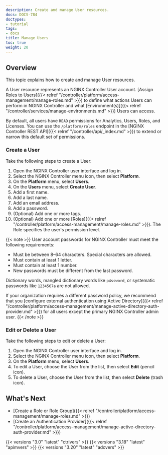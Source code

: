 ```yaml
---
description: Create and manage User resources.
docs: DOCS-784
doctypes:
- tutorial
tags:
- docs
title: Manage Users
toc: true
weight: 20
---
```


## Overview

This topic explains how to create and manage User resources.

A User resource represents an NGINX Controller User account. [Assign Roles to Users]({{< relref "/controller/platform/access-management/manage-roles.md" >}}) to define what actions Users can perform in NGINX Controller and what [Environment(s)]({{< relref "/controller/services/manage-environments.md" >}}) Users can access.

By default, all users have `READ` permissions for Analytics, Users, Roles, and Licenses. You can use the `/platform/roles` endpoint in the [NGINX Controller REST API]({{< relref "/controller/api/_index.md" >}}) to extend or narrow this default set of permissions.

### Create a User

Take the following steps to create a User:

1. Open the NGINX Controller user interface and log in.
2. Select the NGINX Controller menu icon, then select **Platform**.
3. On the **Platform** menu, select **Users**.
4. On the **Users** menu, select **Create User**.
5. Add a first name.
6. Add a last name.
7. Add an email address.
8. Add a password.
9. (Optional) Add one or more tags.
10. (Optional) Add one or more [Roles]({{< relref "/controller/platform/access-management/manage-roles.md" >}}). The Role specifies the user's permission level.

{{< note >}}
User account passwords for NGINX Controller must meet the following requirements:

- Must be between 8–64 characters. Special characters are allowed.
- Must contain at least 1 letter.
- Must contain at least 1 number.
- New passwords must be different from the last password.

Dictionary words, mangled dictionary words like `p4ssword`, or systematic passwords like `1234567a` are not allowed.

If your organization requires a different password policy, we recommend that you [configure external authentication using Active Directory]({{< relref "/controller/platform/access-management/manage-active-directory-auth-provider.md" >}}) for all users except the primary NGINX Controller admin user.
{{< /note >}}

### Edit or Delete a User

Take the following steps to edit or delete a User:

1. Open the NGINX Controller user interface and log in.
2. Select the NGINX Controller menu icon, then select **Platform**.
3. On the **Platform** menu, select **Users**.
4. To edit a User, choose the User from the list, then select **Edit** (pencil icon).
5. To delete a User, choose the User from the list, then select **Delete** (trash icon).

## What's Next

- [Create a Role or Role Group]({{< relref "/controller/platform/access-management/manage-roles.md" >}})
- [Create an Authentication Provider]({{< relref "/controller/platform/access-management/manage-active-directory-auth-provider.md" >}})

{{< versions "3.0" "latest" "ctrlvers" >}}
{{< versions "3.18" "latest" "apimvers" >}}
{{< versions "3.20" "latest" "adcvers" >}}
